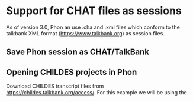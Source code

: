 # Support for CHAT files as sessions

As of version 3.0, Phon an use .cha and .xml files which conform to the talkbank XML format (https://www.talkbank.org) as session files.

## Save Phon session as CHAT/TalkBank



## Opening CHILDES projects in Phon

Download CHILDES transcript files from https://childes.talkbank.org/access/.  For this example we will be using the 

